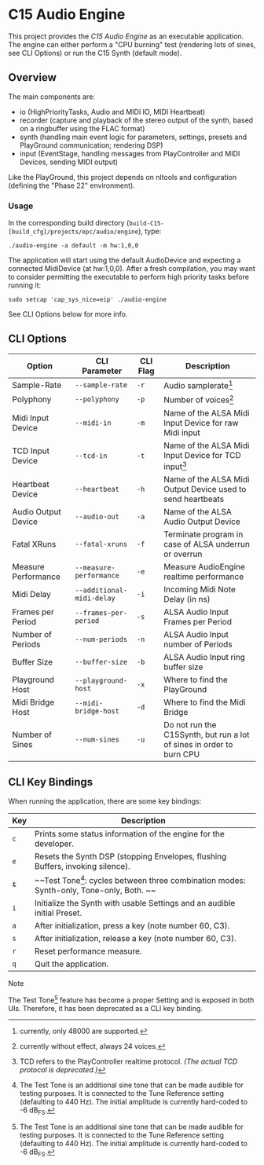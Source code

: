 # C15 Audio Engine

This project provides the <dfn>C15 Audio Engine</dfn> as an executable application.
The engine can either perform a "CPU burning" test (rendering lots of sines, see CLI Options) or run the C15 Synth (default mode).

## Overview

The main components are:

- io (HighPriorityTasks, Audio and MIDI IO, MIDI Heartbeat)
- recorder (capture and playback of the stereo output of the synth, based on a ringbuffer using the FLAC format)
- synth (handling main event logic for parameters, settings, presets and PlayGround communication; rendering DSP)
- input (EventStage, handling messages from PlayController and MIDI Devices, sending MIDI output)

Like the PlayGround, this project depends on nltools and configuration (defining the "Phase 22" environment).

### Usage

In the corresponding build directory (`build-C15-[build_cfg]/projects/epc/audio/engine`), type:

~~~ console
./audio-engine -a default -m hw:1,0,0
~~~

The application will start using the default AudioDevice and expecting a connected MidiDevice (at hw:1,0,0).
After a fresh compilation, you may want to consider permitting the executable to perform high priority tasks before running  it:

~~~ console
sudo setcap 'cap_sys_nice=eip' ./audio-engine
~~~

See CLI Options below for more info.

## CLI Options

| Option               | CLI Parameter             | CLI Flag  | Description                                                          |
| -------------------- | ------------------------- | --------- | -------------------------------------------------------------------- |
| Sample-Rate          | `--sample-rate`           | `-r`      | Audio samplerate[^1]                                                 |
| Polyphony            | `--polyphony`             | `-p`      | Number of voices[^2]                                                 |
| Midi Input Device    | `--midi-in`               | `-m`      | Name of the ALSA Midi Input Device for raw Midi input                |
| TCD Input Device     | `--tcd-in`                | `-t`      | Name of the ALSA Midi Input Device for TCD input[^3]                 |
| Heartbeat Device     | `--heartbeat`             | `-h`      | Name of the ALSA Midi Output Device used to send heartbeats          |
| Audio Output Device  | `--audio-out`             | `-a`      | Name of the ALSA Audio Output Device                                 |
| Fatal XRuns          | `--fatal-xruns`           | `-f`      | Terminate program in case of ALSA underrun or overrun                |
| Measure Performance  | `--measure-performance`   | `-e`      | Measure AudioEngine realtime performance                             |
| Midi Delay           | `--additional-midi-delay` | `-i`      | Incoming Midi Note Delay (in ns)                                     |
| Frames per Period    | `--frames-per-period`     | `-s`      | ALSA Audio Input Frames per Period                                   |
| Number of Periods    | `--num-periods`           | `-n`      | ALSA Audio Input number of Periods                                   |
| Buffer Size          | `--buffer-size`           | `-b`      | ALSA Audio Input ring buffer size                                    |
| Playground Host      | `--playground-host`       | `-x`      | Where to find the PlayGround                                         |
| Midi Bridge Host     | `--midi-bridge-host`      | `-d`      | Where to find the Midi Bridge                                        |
| Number of Sines      | `--num-sines`             | `-u`      | Do not run the C15Synth, but run a lot of sines in order to burn CPU |

[^1]: currently, only 48000 are supported.
[^2]: currently without effect, always 24 voices.
[^3]: TCD refers to the PlayController realtime protocol. _(The actual TCD protocol is deprecated.)_

## CLI Key Bindings

When running the application, there are some key bindings:

|   Key   | Description                                                                              |
| ------- | ---------------------------------------------------------------------------------------- |
|   `c`   | Prints some status information of the engine for the developer.                          |
|   `e`   | Resets the Synth DSP (stopping Envelopes, flushing Buffers, invoking silence).           |
| ~~`t`~~ | ~~Test Tone[^4]: cycles between three combination modes: Synth-only, Tone-only, Both. ~~ |
|   `i`   | Initialize the Synth with usable Settings and an audible initial Preset.                 |
|   `a`   | After initialization, press a key (note number 60, C3).                                  |
|   `s`   | After initialization, release a key (note number 60, C3).                                |
|   `r`   | Reset performance measure.                                                               |
|   `q`   | Quit the application.                                                                    |

[^4]: The Test Tone is an additional sine tone that can be made audible for testing purposes.
It is connected to the Tune Reference setting (defaulting to 440 Hz).
The initial amplitude is currently hard-coded to -6 dB<sub>FS</sub>.

> [!NOTE]
> The Test Tone[^4] feature has become a proper Setting and is exposed in both UIs. Therefore, it has been deprecated as a CLI key binding.

